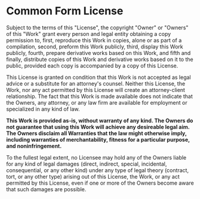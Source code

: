 Common Form License
===================

Subject to the terms of this "License", the copyright "Owner" or "Owners" of this "Work" grant every person and legal entity obtaining a copy permission to, first, reproduce this Work in copies, alone or as part of a compilation, second, preform this Work publicly, third, display this Work publicly, fourth, prepare derivative works based on this Work, and fifth and finally, distribute copies of this Work and derivative works based on it to the public, provided each copy is accompanied by a copy of this License.

This License is granted on condition that this Work is not accepted as legal advice or a substitute for an attorney's counsel. Neither this License, the Work, nor any act permitted by this License will create an attorney-client relationship. The fact that this Work is made available does not indicate that the Owners, any attorney, or any law firm are available for employment or specialized in any kind of law.

**This Work is provided as-is, without warranty of any kind. The Owners do not guarantee that using this Work will achieve any desireable legal aim. The Owners disclaim all Warranties that the law might otherwise imply, including warranties of merchantability, fitness for a particular purpose, and noninfringement.**

To the fullest legal extent, no Licensee may hold any of the Owners liable for any kind of legal damages (direct, indirect, special, incidental, consequential, or any other kind) under any type of legal theory (contract, tort, or any other type) arising out of this License, the Work, or any act permitted by this License, even if one or more of the Owners become aware that such damages are possible.
